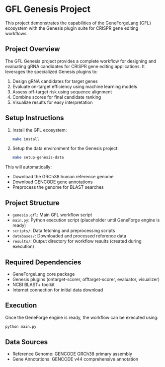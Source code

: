 # GFL Genesis Project

This project demonstrates the capabilities of the GeneForgeLang (GFL) ecosystem with the Genesis plugin suite for CRISPR gene editing workflows.

## Project Overview

The GFL Genesis project provides a complete workflow for designing and evaluating gRNA candidates for CRISPR gene editing applications. It leverages the specialized Genesis plugins to:

1. Design gRNA candidates for target genes
2. Evaluate on-target efficiency using machine learning models
3. Assess off-target risk using sequence alignment
4. Combine scores for final candidate ranking
5. Visualize results for easy interpretation

## Setup Instructions

1. Install the GFL ecosystem:
   ```bash
   make install
   ```

2. Setup the data environment for the Genesis project:
   ```bash
   make setup-genesis-data
   ```

This will automatically:
- Download the GRCh38 human reference genome
- Download GENCODE gene annotations
- Preprocess the genome for BLAST searches

## Project Structure

- `genesis.gfl`: Main GFL workflow script
- `main.py`: Python execution script (placeholder until GeneForge engine is ready)
- `scripts/`: Data fetching and preprocessing scripts
- `databases/`: Downloaded and processed reference data
- `results/`: Output directory for workflow results (created during execution)

## Required Dependencies

- GeneForgeLang core package
- Genesis plugins (ontarget-scorer, offtarget-scorer, evaluator, visualizer)
- NCBI BLAST+ toolkit
- Internet connection for initial data download

## Execution

Once the GeneForge engine is ready, the workflow can be executed using:
```bash
python main.py
```

## Data Sources

- Reference Genome: GENCODE GRCh38 primary assembly
- Gene Annotations: GENCODE v44 comprehensive annotation
